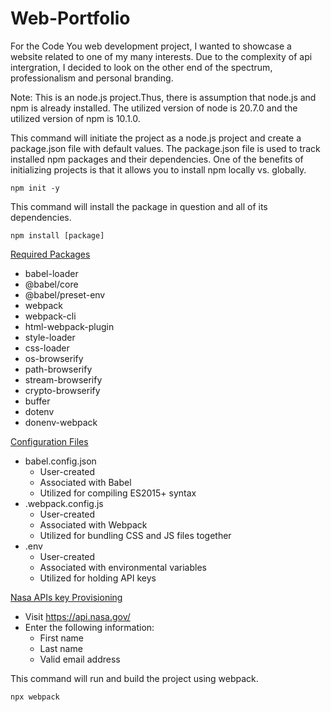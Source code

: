 # Web-Portfolio

For the Code You web development project, I wanted to showcase a website related to one of my many interests. Due to the complexity of api intergration, I decided to look on the other end of the spectrum, professionalism and personal branding.  

Note: This is an node.js project.Thus, there is assumption that node.js and npm is already installed. The utilized version of node is 20.7.0 and the utilized version of npm is 10.1.0.

This command will initiate the project as a node.js project and create a package.json file with default values. The package.json file is used to track installed npm packages and their dependencies. One of the benefits of initializing projects is that it allows you to install npm locally vs. globally. 

```
npm init -y
```

This command will install the package in question and all of its dependencies.

```
npm install [package]
```

<u>Required Packages</u>
* babel-loader
* @babel/core
* @babel/preset-env
* webpack
* webpack-cli
* html-webpack-plugin
* style-loader
* css-loader
* os-browserify
* path-browserify
* stream-browserify
* crypto-browserify
* buffer
* dotenv 
* donenv-webpack

<u>Configuration Files</u><br>
* babel.config.json
    * User-created
    * Associated with Babel
    * Utilized for compiling ES2015+ syntax
* .webpack.config.js
    * User-created
    * Associated with Webpack
    * Utilized for bundling CSS and JS files together
* .env
    * User-created
    * Associated with environmental variables
    * Utilized for holding API keys     

<u>Nasa APIs key Provisioning</u>
* Visit https://api.nasa.gov/ 
* Enter the following information:
    * First name
    * Last name
    * Valid email address

This command will run and build the project using webpack.
```
npx webpack
```
